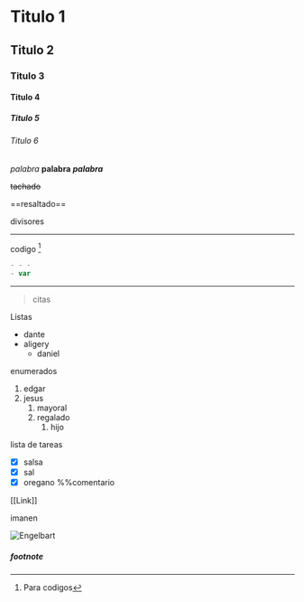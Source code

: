# Titulo 1
## Titulo 2
### Titulo 3
#### Titulo 4
##### Titulo 5
###### Titulo 6




*palabra*
**palabra**
***palabra***

~~tachado~~

==resaltado==

divisores

---
codigo [^1]
```js
- - -
- var
```
___

>citas

Listas 
- dante
- aligery
	- daniel

enumerados
1. edgar
2. jesus
	1. mayoral
	2. regalado
		1. hijo

lista de tareas
- [x] salsa
- [x] sal
- [x] oregano
%%comentario

[[Link]]

imanen 

![Engelbart](https://history-computer.com/ModernComputer/Basis/images/Engelbart.jpg)


##### footnote
[^1]: Para codigos
